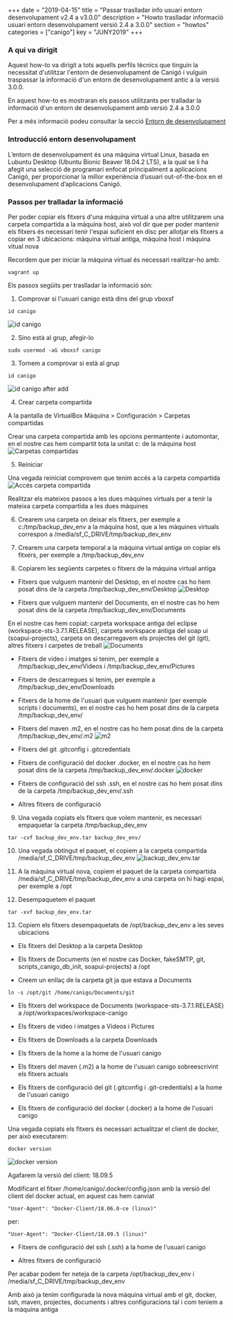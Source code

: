 +++
date        = "2019-04-15"
title       = "Passar traslladar info usuari entorn desenvolupament v2.4 a v3.0.0"
description = "Howto traslladar informació usuari entorn desenvolupament versió 2.4 a 3.0.0"
section     = "howtos"
categories  = ["canigo"]
key         = "JUNY2019"
+++

### A qui va dirigit

Aquest how-to va dirigit a tots aquells perfils tècnics que tinguin la necessitat d'utilitzar l'entorn de desenvolupament de Canigó i vulguin traspassar la informació d'un entorn de desenvolupament antic a la versió 3.0.0.

En aquest how-to es mostraran els passos utilitzants per tralladar la informació d'un entorn de desenvolupament amb versió 2.4 a 3.0.0

Per a més informació podeu consultar la secció [Entorn de desenvolupament](/canigo/entorn-desenvolupament/)

### Introducció entorn desenvolupament

L’entorn de desenvolupament és una màquina virtual Linux, basada en Lubuntu Desktop (Ubuntu Bionic Beaver 18.04.2 LTS), a la qual se li ha afegit una selecció de programari enfocat principalment a aplicacions Canigó, per proporcionar la millor experiència d’usuari out-of-the-box en el desenvolupament d’aplicacions Canigó.

### Passos per tralladar la informació

Per poder copiar els fitxers d'una máquina virtual a una altre utilitzarem una carpeta compartida a la máquina host, això vol dir que per poder mantenir els fitxers és necessari tenir l'espai suficient en disc per allotjar els fitxers a copiar en 3 ubicacions: màquina virtual antiga, màquina host i màquina vitual nova

Recordem que per iniciar la màquina virtual és necessari realitzar-ho amb:
```
vagrant up
```

Els passos següits per traslladar la informació són:

1. Comprovar si l'usuari canigo està dins del grup vboxsf
```
id canigo
```
![id canigo](/images/news/2019-06-14-Howto-info-usuari-v2.4-a-v3.0.0-entorn-dev-id-canigo.png)

2. Sino està al grup, afegir-lo
```
sudo usermod -aG vboxsf canigo
```

3. Tornem a comprovar si està al grup
```
id canigo
```
![id canigo after add](/images/news/2019-06-14-Howto-info-usuari-v2.4-a-v3.0.0-entorn-dev-id-canigo-after-add.png)

4. Crear carpeta compartida

A la pantalla de VirtualBox Máquina > Configuración > Carpetas compartidas

Crear una carpeta compartida amb les opcions permantente i automontar, en el nostre cas hem compartit tota la unitat c: de la máquina host
![Carpetas compartidas](/images/news/2019-06-14-Howto-info-usuari-v2.4-a-v3.0.0-entorn-dev-carpetas-compartidas.png)


5. Reiniciar

Una vegada reiniciat comprovem que tenim accés a la carpeta compartida
![Accés carpeta compartida](/images/news/2019-06-14-Howto-info-usuari-v2.4-a-v3.0.0-entorn-dev-acces-carpeta-compartida.png)

Realitzar els mateixos passos a les dues màquines virtuals per a tenir la mateixa carpeta compartida a les dues màquines

6. Crearem una carpeta on deixar els fitxers, per exemple a c:/tmp/backup_dev_env a la máquina host, que a les màquines virtuals correspon a /media/sf_C_DRIVE/tmp/backup_dev_env

7. Crearem una carpeta temporal a la màquina virtual antiga on copiar els fitxers, per exemple a /tmp/backup_dev_env

8. Copiarem les següents carpetes o fitxers de la máquina virtual antiga
- Fitxers que vulguem mantenir del Desktop, en el nostre cas ho hem posat dins de la carpeta /tmp/backup_dev_env/Desktop
![Desktop](/images/news/2019-06-14-Howto-info-usuari-v2.4-a-v3.0.0-entorn-dev-desktop.png)

- Fitxers que vulguem mantenir del Documents, en el nostre cas ho hem posat dins de la carpeta /tmp/backup_dev_env/Documents

En el nostre cas hem copiat: carpeta workspace antiga del eclipse (workspace-sts-3.7.1.RELEASE),  carpeta workspace antiga del soap ui (soapui-projects), carpeta on descarregavem els projectes del git (git), altres fitxers i carpetes de treball
![Documents](/images/news/2019-06-14-Howto-info-usuari-v2.4-a-v3.0.0-entorn-dev-documents.png)

- Fitxers de video i imatges si tenim, per exemple a /tmp/backup_dev_env/Videos i /tmp/backup_dev_env/Pictures

- Fitxers de descarregues si tenim, per exemple a /tmp/backup_dev_env/Downloads

- Fitxers de la home de l'usuari que vulguem mantenir (per exemple scripts i documents), en el nostre cas ho hem posat dins de la carpeta /tmp/backup_dev_env/

- Fitxers del maven .m2, en el nostre cas ho hem posat dins de la carpeta /tmp/backup_dev_env/.m2
![m2](/images/news/2019-06-14-Howto-info-usuari-v2.4-a-v3.0.0-entorn-dev-m2.png)

- Fitxers del git .gitconfig i .gitcredentials

- Fitxers de configuració del docker .docker, en el nostre cas ho hem posat dins de la carpeta /tmp/backup_dev_env/.docker
![docker](/images/news/2019-06-14-Howto-info-usuari-v2.4-a-v3.0.0-entorn-dev-docker.png)

- Fitxers de configuració del ssh .ssh, en el nostre cas ho hem posat dins de la carpeta /tmp/backup_dev_env/.ssh

- Altres fitxers de configuració

9. Una vegada copiats els fitxers que volem mantenir, es necessari empaquetar la carpeta /tmp/backup_dev_env
```
tar -cvf backup_dev_env.tar backup_dev_env/
```

10. Una vegada obtingut el paquet, el copiem a la carpeta compartida /media/sf_C_DRIVE/tmp/backup_dev_env
![backup_dev_env.tar](/images/news/2019-06-14-Howto-info-usuari-v2.4-a-v3.0.0-entorn-dev-backup_dev_env.tar.png)

11. A la màquina virtual nova, copiem el paquet de la carpeta compartida /media/sf_C_DRIVE/tmp/backup_dev_env a una carpeta on hi hagi espai, per exemple a /opt

12. Desempaquetem el paquet
```
tar -xvf backup_dev_env.tar
```

13. Copiem els fitxers desempaquetats de /opt/backup_dev_env a les seves ubicacions

- Els fitxers del Desktop a la carpeta Desktop

- Els fitxers de Documents (en el nostre cas Docker, fakeSMTP, git, scripts_canigo_db_init, soapui-projects) a /opt

- Creem un enllaç de la carpeta git ja que estava a Documents 
```
ln -s /opt/git /home/canigo/Documents/git
```

- Els fitxers del workspace de Documents (workspace-sts-3.7.1.RELEASE) a /opt/workspaces/workspace-canigo

- Els fitxers de video i imatges a Videos i Pictures

- Els fitxers de Downloads a la carpeta Downloads

- Els fitxers de la home a la home de l'usuari canigo

- Els fitxers del maven (.m2) a la home de l'usuari canigo sobreescrivint els fitxers actuals

- Els fitxers de configuració del git (.gitconfig i .git-credentials) a la home de l'usuari canigo

- Els fitxers de configuració del docker (.docker) a la home de l'usuari canigo

Una vegada copiats els fitxers és necessari actualitzar el client de docker, per això executarem:
```
docker version
```
![docker version](/images/news/2019-06-14-Howto-info-usuari-v2.4-a-v3.0.0-entorn-dev-docker-version.png)

Agafarem la versió del client: 18.09.5

Modificant el fitxer /home/canigo/.docker/config.json amb la versió del client del docker actual, en aquest cas hem canviat
```
"User-Agent": "Docker-Client/18.06.0-ce (linux)"
```
per:
```
"User-Agent": "Docker-Client/18.09.5 (linux)"
```

- Fitxers de configuració del ssh (.ssh) a la home de l'usuari canigo 

- Altres fitxers de configuració

Per acabar podem fer neteja de la carpeta /opt/backup_dev_env i /media/sf_C_DRIVE/tmp/backup_dev_env

Amb això ja tenim configurada la nova màquina virtual amb el git, docker, ssh, maven, projectes, documents i altres configuracions tal i com teniem a la màquina antiga
